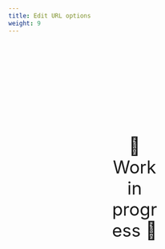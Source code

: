 ```yaml
---
title: Edit URL options
weight: 9
---
```

<div style="text-align: center; font-size:2.5em;margin: 200px;">🚧 Work in progress 🚧</div>
